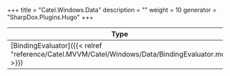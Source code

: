 

+++
title = "Catel.Windows.Data" 
description = ""
weight = 10
generator = "SharpDox.Plugins.Hugo"
+++

Type|Description
---|---
[BindingEvaluator]({{&lt; relref "reference/Catel.MVVM/Catel/Windows/Data/BindingEvaluator.md" &gt;}})| 

